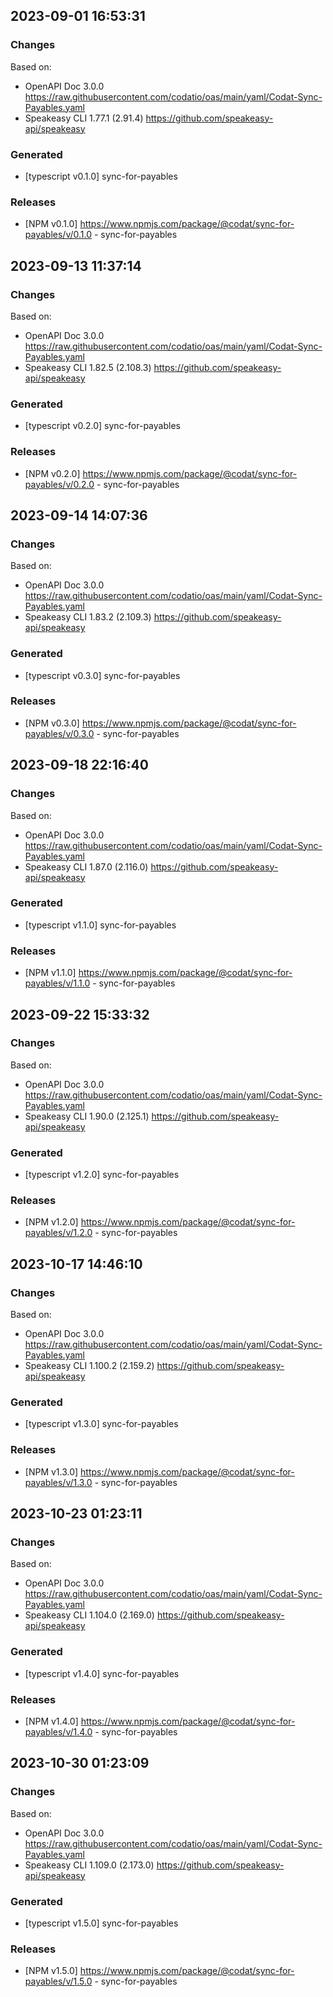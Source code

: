

## 2023-09-01 16:53:31
### Changes
Based on:
- OpenAPI Doc 3.0.0 https://raw.githubusercontent.com/codatio/oas/main/yaml/Codat-Sync-Payables.yaml
- Speakeasy CLI 1.77.1 (2.91.4) https://github.com/speakeasy-api/speakeasy
### Generated
- [typescript v0.1.0] sync-for-payables
### Releases
- [NPM v0.1.0] https://www.npmjs.com/package/@codat/sync-for-payables/v/0.1.0 - sync-for-payables

## 2023-09-13 11:37:14
### Changes
Based on:
- OpenAPI Doc 3.0.0 https://raw.githubusercontent.com/codatio/oas/main/yaml/Codat-Sync-Payables.yaml
- Speakeasy CLI 1.82.5 (2.108.3) https://github.com/speakeasy-api/speakeasy
### Generated
- [typescript v0.2.0] sync-for-payables
### Releases
- [NPM v0.2.0] https://www.npmjs.com/package/@codat/sync-for-payables/v/0.2.0 - sync-for-payables

## 2023-09-14 14:07:36
### Changes
Based on:
- OpenAPI Doc 3.0.0 https://raw.githubusercontent.com/codatio/oas/main/yaml/Codat-Sync-Payables.yaml
- Speakeasy CLI 1.83.2 (2.109.3) https://github.com/speakeasy-api/speakeasy
### Generated
- [typescript v0.3.0] sync-for-payables
### Releases
- [NPM v0.3.0] https://www.npmjs.com/package/@codat/sync-for-payables/v/0.3.0 - sync-for-payables

## 2023-09-18 22:16:40
### Changes
Based on:
- OpenAPI Doc 3.0.0 https://raw.githubusercontent.com/codatio/oas/main/yaml/Codat-Sync-Payables.yaml
- Speakeasy CLI 1.87.0 (2.116.0) https://github.com/speakeasy-api/speakeasy
### Generated
- [typescript v1.1.0] sync-for-payables
### Releases
- [NPM v1.1.0] https://www.npmjs.com/package/@codat/sync-for-payables/v/1.1.0 - sync-for-payables

## 2023-09-22 15:33:32
### Changes
Based on:
- OpenAPI Doc 3.0.0 https://raw.githubusercontent.com/codatio/oas/main/yaml/Codat-Sync-Payables.yaml
- Speakeasy CLI 1.90.0 (2.125.1) https://github.com/speakeasy-api/speakeasy
### Generated
- [typescript v1.2.0] sync-for-payables
### Releases
- [NPM v1.2.0] https://www.npmjs.com/package/@codat/sync-for-payables/v/1.2.0 - sync-for-payables

## 2023-10-17 14:46:10
### Changes
Based on:
- OpenAPI Doc 3.0.0 https://raw.githubusercontent.com/codatio/oas/main/yaml/Codat-Sync-Payables.yaml
- Speakeasy CLI 1.100.2 (2.159.2) https://github.com/speakeasy-api/speakeasy
### Generated
- [typescript v1.3.0] sync-for-payables
### Releases
- [NPM v1.3.0] https://www.npmjs.com/package/@codat/sync-for-payables/v/1.3.0 - sync-for-payables

## 2023-10-23 01:23:11
### Changes
Based on:
- OpenAPI Doc 3.0.0 https://raw.githubusercontent.com/codatio/oas/main/yaml/Codat-Sync-Payables.yaml
- Speakeasy CLI 1.104.0 (2.169.0) https://github.com/speakeasy-api/speakeasy
### Generated
- [typescript v1.4.0] sync-for-payables
### Releases
- [NPM v1.4.0] https://www.npmjs.com/package/@codat/sync-for-payables/v/1.4.0 - sync-for-payables

## 2023-10-30 01:23:09
### Changes
Based on:
- OpenAPI Doc 3.0.0 https://raw.githubusercontent.com/codatio/oas/main/yaml/Codat-Sync-Payables.yaml
- Speakeasy CLI 1.109.0 (2.173.0) https://github.com/speakeasy-api/speakeasy
### Generated
- [typescript v1.5.0] sync-for-payables
### Releases
- [NPM v1.5.0] https://www.npmjs.com/package/@codat/sync-for-payables/v/1.5.0 - sync-for-payables